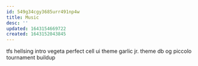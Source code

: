 ```yaml
---
id: 549g34cgy3685urr491np4w
title: Music
desc: ''
updated: 1643154669722
created: 1643152043845
---
```


tfs
  hellsing intro
  vegeta
  perfect cell
  ui theme
  garlic jr. theme
db
  og piccolo
  tournament buildup